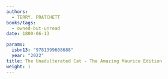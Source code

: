 ```yaml
---
authors:
  - TERRY. PRATCHETT
books/tags:
  - owned-but-unread
date: 1800-06-13

params:
  isbn13: "9781399608688"
  year: "2022"
title: The Unadulterated Cat - The Amazing Maurice Edition
weight: 1
---
```


<!--more-->
